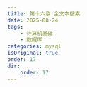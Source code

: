 ```yaml
---
title: 第十六章 全文本搜索
date: 2025-08-24
tags:
    - 计算机基础
    - 数据库
categories: mysql
isOriginal: true
order: 17
dir:
    order: 17
---
```

